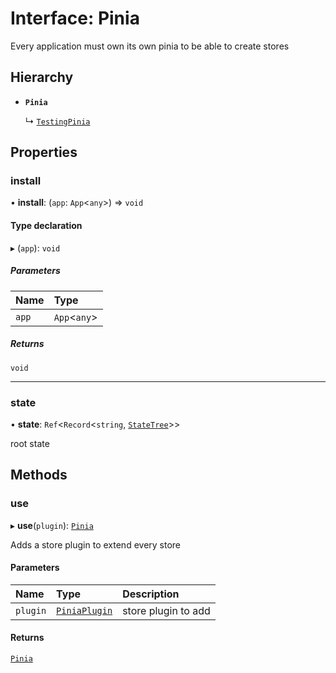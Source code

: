 # Interface: Pinia

Every application must own its own pinia to be able to create stores

## Hierarchy

- **`Pinia`**

  ↳ [`TestingPinia`](../../pinia_testing/interfaces/TestingPinia.md)

## Properties

### install

• **install**: (`app`: `App`<`any`\>) => `void`

#### Type declaration

▸ (`app`): `void`

##### Parameters

| Name | Type |
| :------ | :------ |
| `app` | `App`<`any`\> |

##### Returns

`void`

___

### state

• **state**: `Ref`<`Record`<`string`, [`StateTree`](../type_aliases.md#statetree)\>\>

root state

## Methods

### use

▸ **use**(`plugin`): [`Pinia`](Pinia.md)

Adds a store plugin to extend every store

#### Parameters

| Name | Type | Description |
| :------ | :------ | :------ |
| `plugin` | [`PiniaPlugin`](PiniaPlugin.md) | store plugin to add |

#### Returns

[`Pinia`](Pinia.md)

